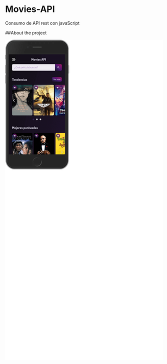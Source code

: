 # Movies-API
Consumo de API rest con javaScript


##About the project

<img src='./movie-api-server-readme (1).png'>


